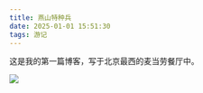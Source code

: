 ```yaml
---
title: 燕山特种兵
date: 2025-01-01 15:51:30
tags: 游记
---
```


这是我的第一篇博客，写于北京最西的麦当劳餐厅中。

![](/images/IMG_5225.AVIF)

